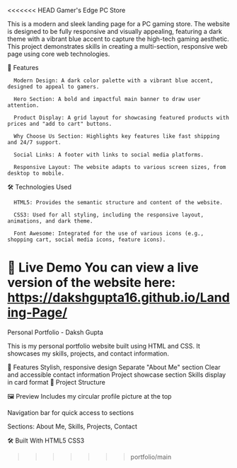 <<<<<<< HEAD
Gamer's Edge PC Store

This is a modern and sleek landing page for a PC gaming store. The website is designed to be fully responsive and visually appealing, featuring a dark theme with a vibrant blue accent to capture the high-tech gaming aesthetic. This project demonstrates skills in creating a multi-section, responsive web page using core web technologies.

🚀 Features

      Modern Design: A dark color palette with a vibrant blue accent, designed to appeal to gamers.
      
      Hero Section: A bold and impactful main banner to draw user attention.
      
      Product Display: A grid layout for showcasing featured products with prices and "add to cart" buttons.
      
      Why Choose Us Section: Highlights key features like fast shipping and 24/7 support.
      
      Social Links: A footer with links to social media platforms.
      
      Responsive Layout: The website adapts to various screen sizes, from desktop to mobile.

🛠️ Technologies Used

      HTML5: Provides the semantic structure and content of the website.
      
      CSS3: Used for all styling, including the responsive layout, animations, and dark theme.
      
      Font Awesome: Integrated for the use of various icons (e.g., shopping cart, social media icons, feature icons).

🔗 Live Demo
You can view a live version of the website here:
https://dakshgupta16.github.io/Landing-Page/
=======
Personal Portfolio - Daksh Gupta

This is my personal portfolio website built using HTML and CSS.
It showcases my skills, projects, and contact information.

📌 Features
Stylish, responsive design
Separate "About Me" section
Clear and accessible contact information
Project showcase section
Skills display in card format
📂 Project Structure

🖼 Preview
Includes my circular profile picture at the top

Navigation bar for quick access to sections

Sections: About Me, Skills, Projects, Contact

🛠 Built With
HTML5
CSS3
>>>>>>> portfolio/main
